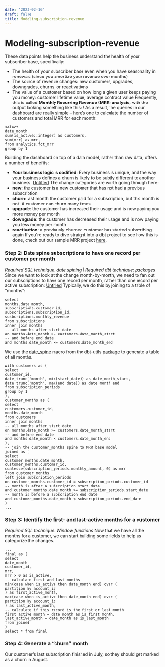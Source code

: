 ```yaml
---
date: '2023-02-16'
draft: false
title: Modeling-subscription-revenue
---
```


# Modeling-subscription-revenue

These data points help the business understand the health of your subscriber base, specifically:
- The health of your subscriber base even when you have seasonality in renewals (since you amortize your revenue over months)
- The source of revenue changes: new customers, upgrades, downgrades, churns, or reactivations
- The value of a customer based on how long a given user keeps paying you money: customer lifetime value, average contract value
Frequently, this is called **Monthly Recurring Revenue (MRR) analysis**, with the output looking something like this:
!
As a result, the queries in our dashboard are really simple – here’s one to calculate the number of customers and total MRR for each month:
```
select
date_month,
sum(is_active::integer) as customers,
sum(mrr) as mrr,
from analytics.fct_mrr
group by 1
```
Building the dashboard on top of a data model, rather than raw data, offers a number of benefits:
- **Your business logic is codified**: Every business is unique, and the way your business defines a churn is likely to be subtly different to another business.
[Untitled](Modeling%20subscription%20revenue%2063596882e0ec410dbd78a3337a5e3d3f/Untitled%20Database%2047a46934b024488eb7e787fc807a185e.csv)
The change categories are worth going through here:
- **new**: the customer is a new customer that has not had a previous subscription
- **churn**: last month the customer paid for a subscription, but this month is not.
A customer can churn many times
- **upgrade**: the customer has increased their usage and is now paying you more money per month
- **downgrade**: the customer has decreased their usage and is now paying you less money per month
- **reactivation**: a previously churned customer has started subscribing again
If you're ready to dive straight into a dbt project to see how this is done, check out our sample MRR project [here](https://www.getdbt.com/mrr-playbook/#!/overview).
### Step 2: Date spine subscriptions to have one record per customer per month
*Required SQL technique: [date spining](https://discourse.getdbt.com/t/finding-active-days-for-a-subscription-user-account-date-spining/265) | Required dbt technique: [packages](https://docs.getdbt.com/docs/package-management)*
Since we want to look at the change month-by-month, we need to fan out our subscriptions to have one record per month, rather than one record per active subscription:
[Untitled](Modeling%20subscription%20revenue%2063596882e0ec410dbd78a3337a5e3d3f/Untitled%20Database%20ea5f733c523d45e9bb9abbd7eb94b82e.csv)
Typically, we do this by joining to a table of “months”:
```
select
months.date_month,
subscriptions.customer_id,
subscriptions.subscription_id,
susbcriptions.monthly_revenue
from subscriptions
inner join months
-- all months after start date
on months.date_month >= customers.date_month_start
-- and before end date
and months.date_month <= customers.date_month_end
```
We use the [date_spine](https://github.com/fishtown-analytics/dbt-utils#date_spine-source) macro from the dbt-utils [package](https://docs.getdbt.com/docs/package-management) to generate a table of all months.
```
with customers as (
select
customer_id,
date_trunc('month', min(start_date)) as date_month_start,
date_trunc('month', max(end_date)) as date_month_end
from subscription_periods
group by 1
),
customer_months as (
select
customers.customer_id,
months.date_month
from customers
inner join months
-- all months after start date
on months.date_month >= customers.date_month_start
-- and before end date
and months.date_month < customers.date_month_end
),
-- join the customer_months spine to MRR base model
joined as (
select
customer_months.date_month,
customer_months.customer_id,
coalesce(subscription_periods.monthly_amount, 0) as mrr
from customer_months
left join subscription_periods
on customer_months.customer_id = subscription_periods.customer_id
-- month is after a subscription start date
and customer_months.date_month >= subscription_periods.start_date
-- month is before a subscription end date
and customer_months.date_month < subscription_periods.end_date
)
...
```
### Step 3: Identify the first- and last-active months for a customer
*Required SQL technique: Window functions*
Now that we have all the months for a customer, we can start building some fields to help us categorize the changes.
```
...
final as (
select
date_month,
customer_id,
mrr,
mrr > 0 as is_active,
-- calculate first and last months
min(case when is_active then date_month end) over (
partition by account_id
) as first_active_month,
max(case when is_active then date_month end) over (
partition by account_id
) as last_active_month,
-- calculate if this record is the first or last month
first_active_month = date_month as is_first_month,
last_active_month = date_month as is_last_month
from joined
)
select * from final
```
### Step 4: Generate a “churn” month
Our customer’s last subscription finished in July, so they should get marked as a churn in August.
